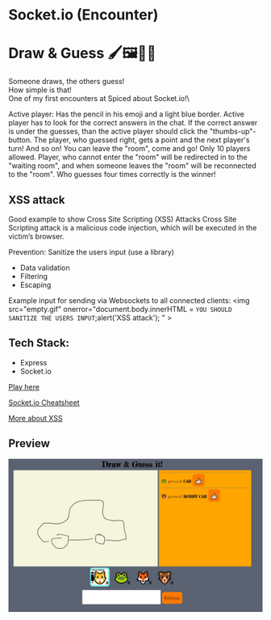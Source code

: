 # Socket.io (Encounter)

# Draw & Guess 🖌🖼🕵️‍♀️

Someone draws, the others guess!\
How simple is that!\
One of my first encounters at Spiced about Socket.io!\

Active player: Has the pencil in his emoji and a light blue border. Active player has to look for the correct answers in the chat. If the correct answer is under the guesses, than the active player should click the "thumbs-up"-button. The player, who guessed right, gets a point and the next player's turn! And so on! You can leave the "room", come and go! Only 10 players allowed. Player, who cannot enter the "room" will be redirected in to the "waiting room", and when someone leaves the "room" will be reconnected to the "room". Who guesses four times correctly is the winner!

## XSS attack

Good example to show Cross Site Scripting (XSS) Attacks
Cross Site Scripting attack is a malicious code injection, which will be executed in the victim’s browser.

Prevention:
Sanitize the users input (use a library)

-   Data validation
-   Filtering
-   Escaping

Example input for sending via Websockets to all connected clients:
&lt;img src="empty.gif" onerror="document.body.innerHTML = `YOU SHOULD SANITIZE THE USERS INPUT`;alert('XSS attack'); " &gt;

## Tech Stack:

-   Express
-   Socket.io

[Play here](https://spicy-draw-it.glitch.me)

[Socket.io Cheatsheet](https://github.com/LPF33/guess-flag/blob/lesson/README.md)

[More about XSS](https://cheatsheetseries.owasp.org/cheatsheets/Cross_Site_Scripting_Prevention_Cheat_Sheet.html)

## Preview

![GuessFlag](draw_guess.JPG)
